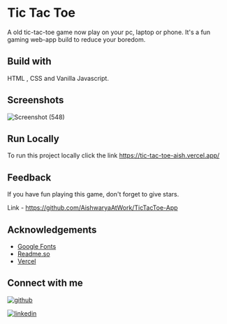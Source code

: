 
# Tic Tac Toe
A old tic-tac-toe game now play on your pc, laptop or phone.
It's a fun gaming web-app build to reduce your boredom. 
 


## Build with
HTML , CSS and Vanilla Javascript.


## Screenshots

![Screenshot (548)](https://user-images.githubusercontent.com/109826222/213200703-bb9db5a9-2a8e-40a8-bc6e-a450125943a3.png)



## Run Locally

To run this project locally click the link
https://tic-tac-toe-aish.vercel.app/



## Feedback

If you have fun playing this game, don't forget to give stars.

Link - https://github.com/AishwaryaAtWork/TicTacToe-App


## Acknowledgements

 - [Google Fonts](https://fonts.google.com/)
 - [Readme.so](https://readme.so/)
 - [Vercel](https://vercel.com/)


## Connect with me

[![github](https://img.shields.io/badge/github-000?style=for-the-badge&logo=ko-fi&logoColor=white)](https://github.com/AishwaryaAtWork)

[![linkedin](https://img.shields.io/badge/linkedin-0A66C2?style=for-the-badge&logo=linkedin&logoColor=white)](https://www.linkedin.com/in/aishwarya-pathak-573993233/)


